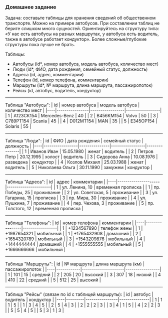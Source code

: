 ### Домашнее задание

Задача: составьте таблицы для хранения сведений об общественном транспорте. Можно на примере автобусов. При составлении таблиц не берите слишком много сущностей. Ориентируйтесь на структуру типа: «У нас есть автобусы на разных маршрутах, у автобуса есть водитель, также в автобусе работает кондуктор». Более сложные/глубокие структуры пока лучше не брать.  

Таблицы:
- Автобусы (id*, номер автобуса, модель автобуса, количество мест)
- Люди (id*, ФИО, дата рождения, семейный статус, должность)
- Адреса (id, адрес, комментарии)
- Телефон (id, номер телефона, комментарии)
- Маршруты (id*, № маршрута, длина маршрута, пассажиропоток)
- Рейсы (id, автобус, водитель, кондуктор)
---
Таблица "Автобусы":
| id | номер автобуса | модель автобуса | количество мест |
|----|----------------|-----------------|-----------------|
| 1  | A123СК154      | Mercedes-Benz   | 40              |
| 2  | B456КМ154      | Volvo           | 50              |
| 3  | C789РТ154      | Scania          | 45              |
| 4  | D012МТ154      | MAN             | 35              |
| 5  | E345ОР154      | Solaris         | 55              |

---
Таблица "Люди":
| id | ФИО             | дата рождения | семейный статус | должность     |
|----|-----------------|---------------|-----------------|---------------|
| 1  | Иванов Иван     | 15.05.1980    | женат           | водитель      |
| 2  | Петров Петр     | 20.12.1995    | холост          | водитель      |
| 3  | Сидорова Анна   | 10.08.1976    | разведена       | кондуктор     |
| 4  | Козлов Михаил   | 25.03.1988    | женат           | водитель      |
| 5  | Николаева Ольга | 30.11.1990    | замужем         | кондуктор     |

---
Таблица "Адреса":
| id | адрес               | комментарии          |
|----|---------------------|----------------------|
| 1  | ул. Ленина, 10      | временная прописка   |
| 1  | пр. Победы, 25      | проживание           |
| 2  | ул. Советская, 5    | проживание           |
| 3  | ул. Гагарина, 15    | прописка             |
| 3  | пр. Мира, 30        | проживание           |
| 4  | ул. Пушкина, 7      | проживание           |
| 4  | пер. Чехова, 3      | проживание           |
| 5  | пр. Толстого, 12    | временная прописка   |

---
Таблица "Телефоны":
| id | номер телефона | комментарии     |
|----|----------------|-----------------|
| 1  | +1234567890    | телефон жены    |
| 1  | +1987654321    | мобильный       |
| 1  | +1765432908    | домашний        |
| 2  | +1654320789    | мобильный       |
| 3  | +1543209876    | мобильный       |
| 4  | +1444444444    | домашний        |
| 4  | +1555555555    | мобильный       |
| 5  | +1666666666    | мобильный       |

---
Таблица "Маршруты":
| id | № маршрута | длина маршрута (км) | пассажиропоток  |
|----|------------|---------------------|-----------------|
| 1  | 101        | 15                  | средний         |
| 2  | 205        | 20                  | высокий         |
| 3  | 307        | 18                  | низкий          |
| 4  | 410        | 22                  | средний         |
| 5  | 512        | 25                  | высокий         |

---
Таблица "Рейсы" (связан по id с таблицей маршруты):
| id | автобус | водитель       | кондуктор     |
|----|---------|----------------|---------------|
| 1  | 1       | 1              | 5             |
| 1  | 3       | 4              | 5             |
| 2  | 5       | 4              | 3             |
| 2  | 2       | 2              | 3             |
| 3  | 4       | 1              | 5             |
| 4  | 2       | 2              | 3             |
| 5  | 5       | 4              | 5             |
| 5  | 3       | 1              | 3             |